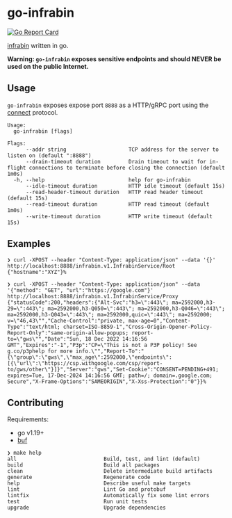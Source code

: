 # go-infrabin

[![Go Report Card](https://goreportcard.com/badge/github.com/maruina/go-infrabin)](https://goreportcard.com/report/github.com/maruina/go-infrabin)

[infrabin](https://github.com/maruina/infrabin) written in go.

**Warning: `go-infrabin` exposes sensitive endpoints and should NEVER be used on the public Internet.**

## Usage

`go-infrabin` exposes expose port `8888` as a HTTP/gRPC port using the [connect](https://connect.build/) protocol.

```console
Usage:
  go-infrabin [flags]

Flags:
      --addr string                    TCP address for the server to listen on (default ":8888")
      --drain-timeout duration         Drain timeout to wait for in-flight connections to terminate before closing the connection (default 1m0s)
  -h, --help                           help for go-infrabin
      --idle-timeout duration          HTTP idle timeout (default 15s)
      --read-header-timeout duration   HTTP read header timeout (default 15s)
      --read-timeout duration          HTTP read timeout (default 1m0s)
      --write-timeout duration         HTTP write timeout (default 15s)
```

## Examples

```console
❯ curl -XPOST --header "Content-Type: application/json" --data '{}' http://localhost:8888/infrabin.v1.InfrabinService/Root
{"hostname":"XYZ"}%

❯ curl -XPOST --header "Content-Type: application/json" --data '{"method": "GET", "url":"https://google.com"}' http://localhost:8888/infrabin.v1.InfrabinService/Proxy
{"statusCode":200,"headers":{"Alt-Svc":"h3=\":443\"; ma=2592000,h3-29=\":443\"; ma=2592000,h3-Q050=\":443\"; ma=2592000,h3-Q046=\":443\"; ma=2592000,h3-Q043=\":443\"; ma=2592000,quic=\":443\"; ma=2592000; v=\"46,43\"","Cache-Control":"private, max-age=0","Content-Type":"text/html; charset=ISO-8859-1","Cross-Origin-Opener-Policy-Report-Only":"same-origin-allow-popups; report-to=\"gws\"","Date":"Sun, 18 Dec 2022 14:16:56 GMT","Expires":"-1","P3p":"CP=\"This is not a P3P policy! See g.co/p3phelp for more info.\"","Report-To":"{\"group\":\"gws\",\"max_age\":2592000,\"endpoints\":[{\"url\":\"https://csp.withgoogle.com/csp/report-to/gws/other\"}]}","Server":"gws","Set-Cookie":"CONSENT=PENDING+491; expires=Tue, 17-Dec-2024 14:16:56 GMT; path=/; domain=.google.com; Secure","X-Frame-Options":"SAMEORIGIN","X-Xss-Protection":"0"}}%
```

## Contributing

Requirements:

* go v1.19+
* [buf](https://docs.buf.build/installation)

```console
❯ make help
all                            Build, test, and lint (default)
build                          Build all packages
clean                          Delete intermediate build artifacts
generate                       Regenerate code
help                           Describe useful make targets
lint                           Lint Go and protobuf
lintfix                        Automatically fix some lint errors
test                           Run unit tests
upgrade                        Upgrade dependencies
```
